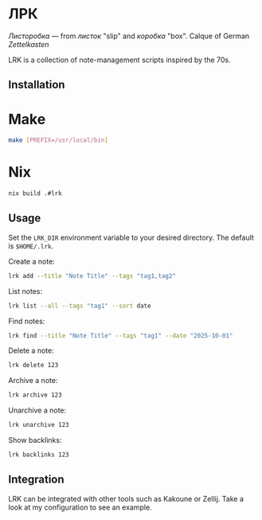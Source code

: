 # ЛРК

_Листоробка_ — from _листок_ "slip" and _коробка_ "box". Calque of German _Zettelkasten_

LRK is a collection of note-management scripts inspired by the 70s.

## Installation

# Make

```sh
make [PREFIX=/usr/local/bin]
```

# Nix

```sh
nix build .#lrk
```

## Usage

Set the `LRK_DIR` environment variable to your desired directory. The default is `$HOME/.lrk`.

Create a note:

```sh
lrk add --title "Note Title" --tags "tag1,tag2"
```

List notes:

```sh
lrk list --all --tags "tag1" --sort date
```

Find notes:

```sh
lrk find --title "Note Title" --tags "tag1" --date "2025-10-01"
```

Delete a note:

```sh
lrk delete 123
```

Archive a note:

```sh
lrk archive 123
```

Unarchive a note:

```sh
lrk unarchive 123
```

Show backlinks:

```sh
lrk backlinks 123
```

## Integration

LRK can be integrated with other tools such as Kakoune or Zellij. Take a look at my configuration to see an example.
